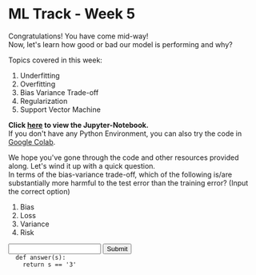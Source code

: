 # ML Track - Week 5
Congratulations! You have come mid-way!  
Now, let's learn how good or bad our model is performing and why?  

Topics covered in this week:  

1. Underfitting
2. Overfitting
3. Bias Variance Trade-off
4. Regularization
5. Support Vector Machine

**Click [here](https://github.com/kabirnagpal/SoA-ML-14/blob/master/week%205.ipynb) to view the Jupyter-Notebook.**  
If you don't have any Python Environment, you can also try the code in [Google Colab](https://colab.research.google.com/).  


We hope you've gone through the code and other resources provided along. Let's wind it up with a quick question.  
In terms of the bias-variance trade-off, which of the following is/are substantially more harmful to the test error than the training error? (Input the correct option)  

1. Bias
2. Loss
3. Variance
4. Risk

<form method='POST'>
  <input name='answer'>
  <input type='submit' value='Submit'>
  <code class='code_checker'>
  def answer(s):
  	return s == '3'
  </code>
</form>
